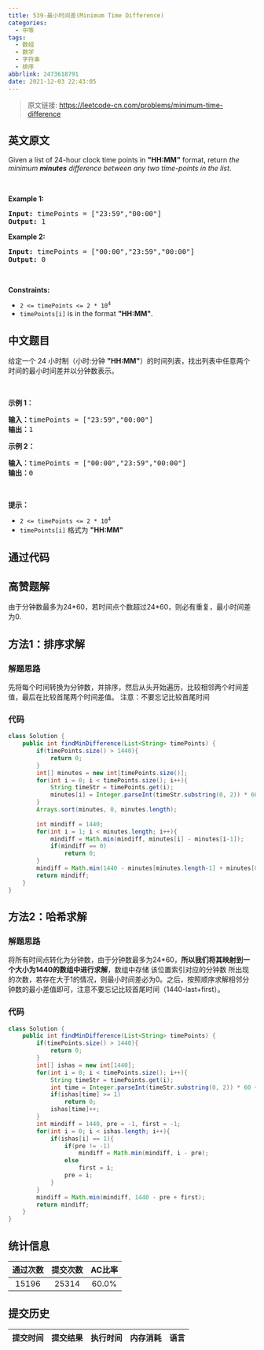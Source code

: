 ```yaml
---
title: 539-最小时间差(Minimum Time Difference)
categories:
  - 中等
tags:
  - 数组
  - 数学
  - 字符串
  - 排序
abbrlink: 2473618791
date: 2021-12-03 22:43:05
---
```


> 原文链接: https://leetcode-cn.com/problems/minimum-time-difference


## 英文原文
<div>Given a list of 24-hour clock time points in <strong>&quot;HH:MM&quot;</strong> format, return <em>the minimum <b>minutes</b> difference between any two time-points in the list</em>.
<p>&nbsp;</p>
<p><strong>Example 1:</strong></p>
<pre><strong>Input:</strong> timePoints = ["23:59","00:00"]
<strong>Output:</strong> 1
</pre><p><strong>Example 2:</strong></p>
<pre><strong>Input:</strong> timePoints = ["00:00","23:59","00:00"]
<strong>Output:</strong> 0
</pre>
<p>&nbsp;</p>
<p><strong>Constraints:</strong></p>

<ul>
	<li><code>2 &lt;= timePoints &lt;= 2 * 10<sup>4</sup></code></li>
	<li><code>timePoints[i]</code> is in the format <strong>&quot;HH:MM&quot;</strong>.</li>
</ul>
</div>

## 中文题目
<div><p>给定一个 24 小时制（小时:分钟 <strong>"HH:MM"</strong>）的时间列表，找出列表中任意两个时间的最小时间差并以分钟数表示。</p>

<p> </p>

<p><strong>示例 1：</strong></p>

<pre>
<strong>输入：</strong>timePoints = ["23:59","00:00"]
<strong>输出：</strong>1
</pre>

<p><strong>示例 2：</strong></p>

<pre>
<strong>输入：</strong>timePoints = ["00:00","23:59","00:00"]
<strong>输出：</strong>0
</pre>

<p> </p>

<p><strong>提示：</strong></p>

<ul>
	<li><code>2 <= timePoints <= 2 * 10<sup>4</sup></code></li>
	<li><code>timePoints[i]</code> 格式为 <strong>"HH:MM"</strong></li>
</ul>
</div>

## 通过代码
<RecoDemo>
</RecoDemo>


## 高赞题解
由于分钟数最多为24\*60，若时间点个数超过24\*60，则必有重复，最小时间差为0.
## 方法1：排序求解
### 解题思路
先将每个时间转换为分钟数，并排序，然后从头开始遍历，比较相邻两个时间差值，最后在比较首尾两个时间差值。
注意：不要忘记比较首尾时间

### 代码
```java
class Solution {
    public int findMinDifference(List<String> timePoints) {
        if(timePoints.size() > 1440){
            return 0;
        }
        int[] minutes = new int[timePoints.size()];
        for(int i = 0; i < timePoints.size(); i++){
            String timeStr = timePoints.get(i);
            minutes[i] = Integer.parseInt(timeStr.substring(0, 2)) * 60 + Integer.parseInt(timeStr.substring(3));
        }
        Arrays.sort(minutes, 0, minutes.length);
            
        int mindiff = 1440;
        for(int i = 1; i < minutes.length; i++){
            mindiff = Math.min(mindiff, minutes[i] - minutes[i-1]);
            if(mindiff == 0)
                return 0;
        }
        mindiff = Math.min(1440 - minutes[minutes.length-1] + minutes[0], mindiff);
        return mindiff;
    }
}
```

## 方法2：哈希求解
### 解题思路
将所有时间点转化为分钟数，由于分钟数最多为24\*60，**所以我们将其映射到一个大小为1440的数组中进行求解**，数组中存储 该位置索引对应的分钟数 所出现的次数，若存在大于1的情况，则最小时间差必为0。之后，按照顺序求解相邻分钟数的最小差值即可，注意不要忘记比较首尾时间（1440-last+first）。

### 代码

```java
class Solution {
    public int findMinDifference(List<String> timePoints) {
        if(timePoints.size() > 1440){
            return 0;
        }
        int[] ishas = new int[1440];
        for(int i = 0; i < timePoints.size(); i++){
            String timeStr = timePoints.get(i);
            int time = Integer.parseInt(timeStr.substring(0, 2)) * 60 + Integer.parseInt(timeStr.substring(3));
            if(ishas[time] >= 1)
                return 0;
            ishas[time]++;
        }
        int mindiff = 1440, pre = -1, first = -1;
        for(int i = 0; i < ishas.length; i++){
            if(ishas[i] == 1){
                if(pre != -1)
                    mindiff = Math.min(mindiff, i - pre);
                else
                    first = i;
                pre = i;
            }
        }
        mindiff = Math.min(mindiff, 1440 - pre + first);
        return mindiff;
    }
}
```

## 统计信息
| 通过次数 | 提交次数 | AC比率 |
| :------: | :------: | :------: |
|    15196    |    25314    |   60.0%   |

## 提交历史
| 提交时间 | 提交结果 | 执行时间 |  内存消耗  | 语言 |
| :------: | :------: | :------: | :--------: | :--------: |
